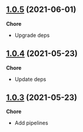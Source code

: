 ## [1.0.5](https://github.com/helloitsjoe/mbta-client/releases/tag/v1.0.5) (2021-06-01)

**Chore**

- Upgrade deps

## [1.0.4](https://github.com/helloitsjoe/mbta-client/releases/tag/v1.0.4) (2021-05-23)

**Chore**

- Update deps

## [1.0.3](https://github.com/helloitsjoe/mbta-client/releases/tag/v1.0.3) (2021-05-23)

**Chore**

- Add pipelines

